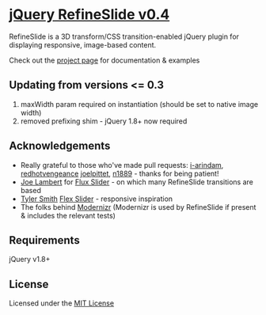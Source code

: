 [jQuery RefineSlide v0.4](http://alexdunphy.github.com/refineslide/)
=======================

RefineSlide is a 3D transform/CSS transition-enabled jQuery plugin for displaying responsive, image-based content.

Check out the [project page](http://alexdunphy.github.com/refineslide/) for documentation & examples


Updating from versions <= 0.3
-----
1. maxWidth param required on instantiation (should be set to native image width)
2. removed prefixing shim - jQuery 1.8+ now required


Acknowledgements
-----
* Really grateful to those who've made pull requests: [i-arindam](https://github.com/i-arindam), [redhotvengeance](https://github.com/redhotvengeance) [joelpittet](https://github.com/joelpittet), [n1889](https://github.com/n1889) - thanks for being patient!
* [Joe Lambert](http://blog.joelambert.co.uk/) for [Flux Slider](http://www.joelambert.co.uk/flux/) - on which many RefineSlide transitions are based
* [Tyler Smith](https://twitter.com/#!/mbmufffin) [Flex Slider](http://flex.madebymufffin.com/) - responsive inspiration
* The folks behind [Modernizr](http://www.modernizr.com) (Modernizr is used by RefineSlide if present &amp; includes the relevant tests)


Requirements
-----

jQuery v1.8+


License
-----

Licensed under the [MIT License](http://www.opensource.org/licenses/mit-license.php)
